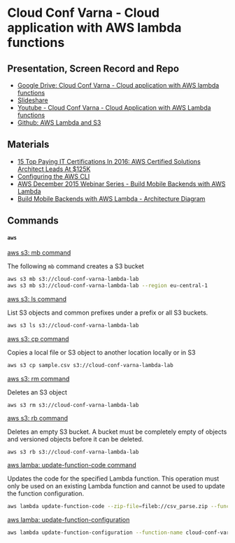 # Cloud Conf Varna - Cloud application with AWS lambda functions 

## Presentation, Screen Record and Repo

- [Google Drive: Cloud Conf Varna - Cloud application with AWS lambda functions ](https://docs.google.com/presentation/d/1STeF6diIrMsSLTgdyNmyjno7cwbjsoYGtbof6svzvB4/edit#slide=id.g24ed2c6bca_0_9)
- [Slideshare](https://www.slideshare.net/dimityrdanailov/cloud-conf-varna-cloud-application-with-aws-lambda-functions)
- [Youtube - Cloud Conf Varna - Cloud Application with AWS Lambda functions](https://www.youtube.com/watch?v=z6mS1DgL7dY)
- [Github: AWS Lambda and S3](https://github.com/dimitardanailov/aws-lambda-s3-hello-world)

## Materials

- [15 Top Paying IT Certifications In 2016: AWS Certified Solutions Architect Leads At $125K](https://www.forbes.com/sites/louiscolumbus/2016/02/21/15-top-paying-it-certifications-in-2016-aws-certified-solutions-architect-leads-at-125k/#49f4d3347978)
- [Configuring the AWS CLI](http://docs.aws.amazon.com/cli/latest/userguide/cli-chap-getting-started.html#cli-quick-configuration)
- [AWS December 2015 Webinar Series - Build Mobile Backends with AWS Lambda](https://www.youtube.com/watch?v=7RYApg4Wd8M )
- [Build Mobile Backends with AWS Lambda - Architecture Diagram](https://s3.amazonaws.com/awslambda-reference-architectures/mobile-backend/lambda-refarch-mobilebackend.pdf)

## Commands

#### `aws`

[aws s3: mb command](http://docs.aws.amazon.com/cli/latest/reference/s3/mb.html)

The following `mb` command creates a S3 bucket
```bash
aws s3 mb s3://cloud-conf-varna-lambda-lab
aws s3 mb s3://cloud-conf-varna-lambda-lab --region eu-central-1
```

[aws s3: ls command](http://docs.aws.amazon.com/cli/latest/reference/s3/ls.html)

List S3 objects and common prefixes under a prefix or all S3 buckets.

```bash
aws s3 ls s3://cloud-conf-varna-lambda-lab
```

[aws s3: cp command](http://docs.aws.amazon.com/cli/latest/reference/s3/cp.html)

Copies a local file or S3 object to another location locally or in S3

```bash
aws s3 cp sample.csv s3://cloud-conf-varna-lambda-lab
```

[aws s3: rm command](http://docs.aws.amazon.com/cli/latest/reference/s3/rm.html)

Deletes an S3 object

```
aws s3 rm s3://cloud-conf-varna-lambda-lab
```

[aws s3: rb command](http://docs.aws.amazon.com/cli/latest/reference/s3/rb.html)

Deletes an empty S3 bucket. A bucket must be completely empty of objects and versioned objects before it can be deleted.

```
aws s3 rb s3://cloud-conf-varna-lambda-lab
```

[aws lamba: update-function-code command](http://docs.aws.amazon.com/cli/latest/reference/lambda/update-function-code.html)

Updates the code for the specified Lambda function. This operation must only be used on an existing Lambda function and cannot be used to update the function configuration.

```bash
aws lambda update-function-code --zip-file=fileb://csv_parse.zip --function_name cloud-conf-varna-s3-hello-world --region eu-central-1
```

[aws lamba: update-function-configuration](http://docs.aws.amazon.com/cli/latest/reference/lambda/update-function-configuration.html)

```bash
aws lambda update-function-configuration --function-name cloud-conf-varna-s3-hello-world --handler csv_read.handler --region eu-central-1
```
